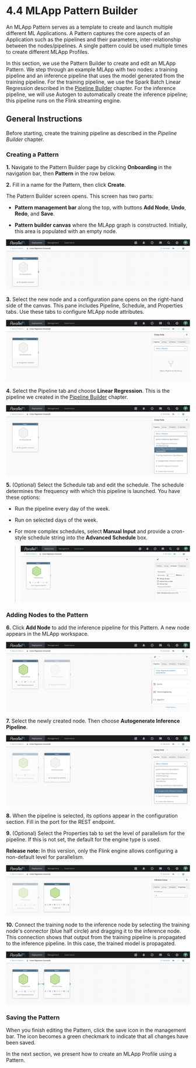 4.4 MLApp Pattern Builder
=========================

An MLApp Pattern serves as a template to create and launch multiple different ML
Applications. A Pattern captures the core aspects of an Application
such as the pipelines and their parameters, inter-relationship between the
nodes/pipelines. A single pattern could be used multiple times to create
different MLApp Profiles.

In this section, we use the Pattern Builder to create and edit
an MLApp Pattern. We step through an example MLApp with two nodes: a training
pipeline and an inference pipeline that uses the model generated from
the training pipeline. For the training pipeline, we use the Spark Batch
Linear Regression described in the [Pipeline Builder](./4_3.md) chapter.
For the inference pipeline, we will use Autogen to automatically create
the inference pipeline; this pipeline runs on the Flink streaming
engine.

General Instructions
----------------------

Before starting, create the training pipeline as described in the
*Pipeline Builder* chapter.

### Creating a Pattern

**1.** Navigate to the Pattern Builder page by clicking **Onboarding** in the
navigation bar, then **Pattern** in the row below.

**2.** Fill in a name for the Pattern, then click **Create**.

The Pattern Builder screen opens. This screen has two parts:

-   **Pattern management bar** along the top, with buttons **Add Node**,
    **Undo**, **Redo**, and **Save**.

-   **Pattern builder canvas** where the MLApp graph is constructed.
Initially, this area is populated with an empty node.

![](./images/4/4/media/image3.png)


**3.** Select the new node and a configuration pane opens on the right-hand side
of the canvas. This pane includes Pipeline, Schedule,
and Properties tabs. Use these tabs to configure MLApp node attributes.

![](./images/4/4/media/image4.png)


**4.** Select the Pipeline tab and choose **Linear Regression**. This is the
pipeline we created in the [Pipeline Builder](./4_3.md) chapter.


![](./images/4/4/media/image5.png)

**5.** (Optional) Select the Schedule tab and edit the schedule. The
schedule determines the frequency with which this pipeline is
launched. You have these options:

-   Run the pipeline every day of the week.

-   Run on selected days of the week.

-   For more complex schedules, select **Manual Input** and
provide a cron-style schedule string into the **Advanced Schedule**
box.

> ![](./images/4/4/media/image7.png)

### Adding Nodes to the Pattern

**6.** Click **Add Node** to add the inference pipeline for this
Pattern. A new node appears in the MLApp workspace.

![](./images/4/4/media/image8.png)

**7.** Select the newly created node. Then choose **Autogenerate
Inference Pipeline**.

![](./images/4/4/media/image9.png)

**8.** When the pipeline is selected, its options appear in the
configuration section. Fill in the port for the REST endpoint.

**9.** (Optional) Select the Properties tab to set the level of parallelism
for the pipeline. If this is not set, the default for the engine type
is used.

**Release note:** In this version, only the Flink engine allows
configuring a non-default level for parallelism.

![](./images/4/4/media/image11.png)

**10.** Connect the training node to the inference node by selecting the
training node's connector (blue half circle) and dragging it to the
inference node. This connection shows that output from the training
pipeline is propagated to the inference pipeline. In this case, the
trained model is propagated.

![](./images/4/4/media/image12.png)

### Saving the Pattern

When you finish editing the Pattern, click the save icon in the
management bar. The icon becomes a green checkmark to indicate that all
changes have been saved.

In the next section, we present how to create an MLApp Profile using a Pattern.
